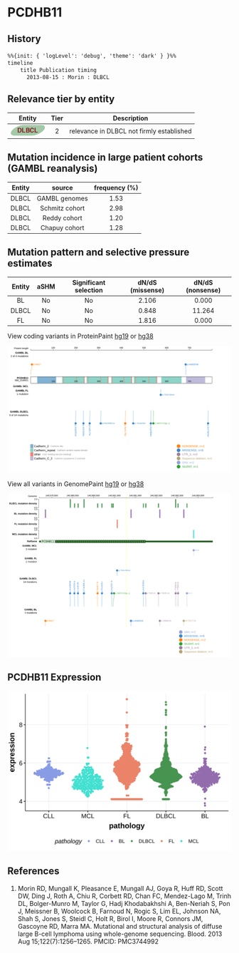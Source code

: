 # PCDHB11

## History
```mermaid
%%{init: { 'logLevel': 'debug', 'theme': 'dark' } }%%
timeline
    title Publication timing
      2013-08-15 : Morin : DLBCL
```

## Relevance tier by entity

|Entity|Tier|Description                              |
|:------:|:----:|-----------------------------------------|
|![DLBCL](images/icons/DLBCL_tier2.png) |2   |relevance in DLBCL not firmly established|

## Mutation incidence in large patient cohorts (GAMBL reanalysis)

|Entity|source        |frequency (%)|
|:------:|:--------------:|:-------------:|
|DLBCL |GAMBL genomes |1.53         |
|DLBCL |Schmitz cohort|2.98         |
|DLBCL |Reddy cohort  |1.20         |
|DLBCL |Chapuy cohort |1.28         |

## Mutation pattern and selective pressure estimates

|Entity|aSHM|Significant selection|dN/dS (missense)|dN/dS (nonsense)|
|:------:|:----:|:---------------------:|:----------------:|:----------------:|
|BL    |No  |No                   |2.106           | 0.000          |
|DLBCL |No  |No                   |0.848           |11.264          |
|FL    |No  |No                   |1.816           | 0.000          |


View coding variants in ProteinPaint [hg19](https://morinlab.github.io/LLMPP/GAMBL/PCDHB11_protein.html)  or [hg38](https://morinlab.github.io/LLMPP/GAMBL/PCDHB11_protein_hg38.html)

![](images/proteinpaint/PCDHB11_NM_018931.svg)

View all variants in GenomePaint [hg19](https://morinlab.github.io/LLMPP/GAMBL/PCDHB11.html)  or [hg38](https://morinlab.github.io/LLMPP/GAMBL/PCDHB11_hg38.html)

![](images/proteinpaint/PCDHB11.svg)

## PCDHB11 Expression
![](images/gene_expression/PCDHB11_by_pathology.svg)
<!-- ORIGIN: morinMutationalStructuralAnalysis2013 -->
<!-- DLBCL: morinMutationalStructuralAnalysis2013 -->

## References
1.  Morin RD, Mungall K, Pleasance E, Mungall AJ, Goya R, Huff RD, Scott DW, Ding J, Roth A, Chiu R, Corbett RD, Chan FC, Mendez-Lago M, Trinh DL, Bolger-Munro M, Taylor G, Hadj Khodabakhshi A, Ben-Neriah S, Pon J, Meissner B, Woolcock B, Farnoud N, Rogic S, Lim EL, Johnson NA, Shah S, Jones S, Steidl C, Holt R, Birol I, Moore R, Connors JM, Gascoyne RD, Marra MA. Mutational and structural analysis of diffuse large B-cell lymphoma using whole-genome sequencing. Blood. 2013 Aug 15;122(7):1256–1265. PMCID: PMC3744992
